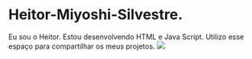 # Heitor-Miyoshi-Silvestre.
Eu sou o Heitor.
Estou desenvolvendo HTML e Java Script.
Utilizo esse espaço para compartilhar os meus projetos.
![](https://media1.tenor.com/m/DfQaBZTaR-QAAAAC/dokkan-battle-top.gif)
